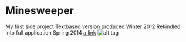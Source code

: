 Minesweeper
===========
My first side project
Textbased version produced Winter 2012
Rekindled into full application Spring 2014
[a link](https://github.com/Jaberer/Minesweeper/master/dist/Minesweeper.jar)
![alt tag](https://raw.github.com/Jaberer/Minesweeper/master/MinesweeperMediumExample.PNG)
